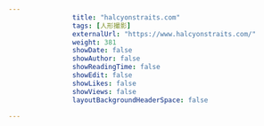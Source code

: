 ```yaml
---
                title: "halcyonstraits.com"
                tags: [人形撮影]
                externalUrl: "https://www.halcyonstraits.com/"
                weight: 381
                showDate: false
                showAuthor: false
                showReadingTime: false
                showEdit: false
                showLikes: false
                showViews: false
                layoutBackgroundHeaderSpace: false
                
---
```


